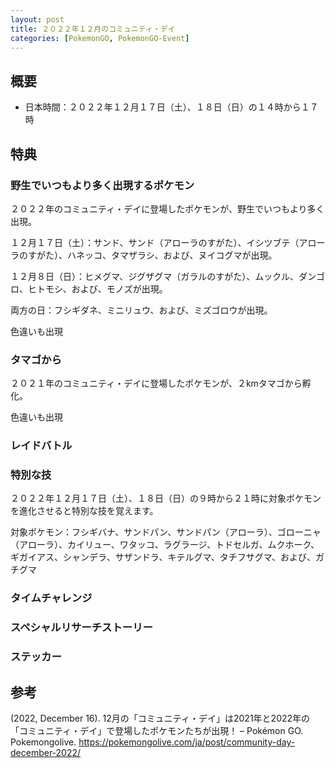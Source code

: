 ```yaml
---
layout: post
title: ２０２２年１２月のコミュニティ・デイ
categories: [PokemonGO, PokemonGO-Event]
---
```

## 概要
- 日本時間：２０２２年１２月１７日（土）、１８日（日）の１４時から１７時
## 特典
### 野生でいつもより多く出現するポケモン
２０２２年のコミュニティ・デイに登場したポケモンが、野生でいつもより多く出現。

１２月１７日（土）：サンド、サンド（アローラのすがた）、イシツブテ（アローラのすがた）、ハネッコ、タマザラシ、および、ヌイコグマが出現。

１２月８日（日）：ヒメグマ、ジグザグマ（ガラルのすがた）、ムックル、ダンゴロ、ヒトモシ、および、モノズが出現。

両方の日：フシギダネ、ミニリュウ、および、ミズゴロウが出現。

色違いも出現
### タマゴから
２０２１年のコミュニティ・デイに登場したポケモンが、２kmタマゴから孵化。

色違いも出現
### レイドバトル
### 特別な技
２０２２年１２月１７日（土）、１８日（日）の９時から２１時に対象ポケモンを進化させると特別な技を覚えます。

対象ポケモン：フシギバナ、サンドパン、サンドパン（アローラ）、ゴローニャ（アローラ）、カイリュー、ワタッコ、ラグラージ、トドセルガ、ムクホーク、ギガイアス、シャンデラ、サザンドラ、キテルグマ、タチフサグマ、および、ガチグマ
### タイムチャレンジ
### スペシャルリサーチストーリー
### ステッカー
## 参考
(2022, December 16). 12月の「コミュニティ・デイ」は2021年と2022年の「コミュニティ・デイ」で登場したポケモンたちが出現！ – Pokémon GO. Pokemongolive. https://pokemongolive.com/ja/post/community-day-december-2022/